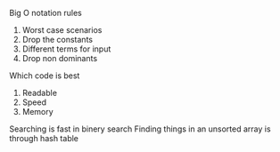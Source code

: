 Big O notation rules

1) Worst case scenarios
2) Drop the constants 
3) Different terms for input
4) Drop non dominants


Which code is best
1) Readable
2) Speed
3) Memory

Searching is fast in binery search
Finding things in an unsorted array is through hash table
